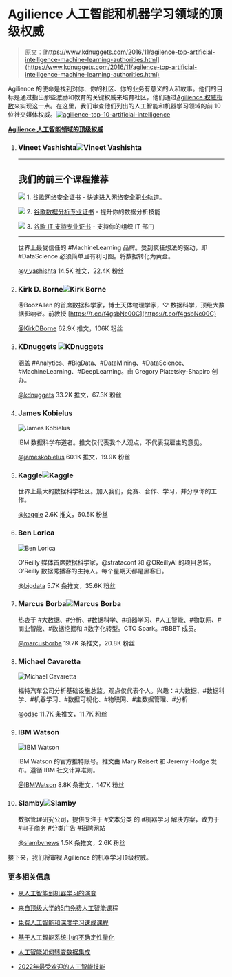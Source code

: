 # Agilience 人工智能和机器学习领域的顶级权威

> 原文：[https://www.kdnuggets.com/2016/11/agilence-top-artificial-intelligence-machine-learning-authorities.html](https://www.kdnuggets.com/2016/11/agilence-top-artificial-intelligence-machine-learning-authorities.html)

Agilience 的使命是找到对你、你的社区、你的业务有意义的人和故事。他们的目标是通过指出那些激励和教育的关键权威来培育社区，他们通过[Agilience 权威指数](https://blog.agilience.com/category/all/authority-index/)来实现这一点。在这里，我们审查他们列出的人工智能和机器学习领域的前 10 位社交媒体权威。[![agilience-top-10-artificial-intelligence](../Images/80996fe937cad70d042edf8aea28e27b.png)](/wp-content/uploads/agilience-top-10-artificial-intelligence.png)

**[Agilience 人工智能领域的顶级权威](https://agilience.com/en/topic/Artificial%20intelligence)**

1.  ### Vineet Vashishta![Vineet Vashishta](../Images/ec57fcf4bc86e6e2fe8fdb59a47ac70a.png)

    * * *

    ## 我们的前三个课程推荐

    ![](../Images/0244c01ba9267c002ef39d4907e0b8fb.png) 1\. [谷歌网络安全证书](https://www.kdnuggets.com/google-cybersecurity) - 快速进入网络安全职业轨道。

    ![](../Images/e225c49c3c91745821c8c0368bf04711.png) 2\. [谷歌数据分析专业证书](https://www.kdnuggets.com/google-data-analytics) - 提升你的数据分析技能

    ![](../Images/0244c01ba9267c002ef39d4907e0b8fb.png) 3\. [谷歌 IT 支持专业证书](https://www.kdnuggets.com/google-itsupport) - 支持你的组织 IT 部门

    * * *

    世界上最受信任的 #MachineLearning 品牌。受到疯狂想法的驱动，即 #DataScience 必须简单且有利可图。将数据转化为黄金。

    [@v_vashishta](https://twitter.com/v_vashishta) 14.5K 推文，22.4K 粉丝

1.  ### Kirk D. Borne![Kirk Borne](../Images/d0dc7dd3e0a454bfaa86f88559af6c7f.png)

    @BoozAllen 的首席数据科学家，博士天体物理学家，♡ 数据科学，顶级大数据影响者。前教授 [https://t.co/f4gsbNc00C](https://t.co/f4gsbNc00C)

    [@KirkDBorne](https://twitter.com/KirkDBorne) 62.9K 推文，106K 粉丝

1.  ### KDnuggets ![KDnuggets](../Images/c09407efecab966b1b0201670bf2c270.png)

    涵盖 #Analytics、#BigData、#DataMining、#DataScience、#MachineLearning、#DeepLearning。由 Gregory Piatetsky-Shapiro 创办。

    [@kdnuggets](https://twitter.com/kdnuggets) 33.2K 推文，67.3K 粉丝

1.  ### James Kobielus

    ![James Kobielus](../Images/ae86f02dd02012c72a29351fa4730f67.png)

    IBM 数据科学布道者。推文仅代表我个人观点，不代表我雇主的意见。

    [@jameskobielus](https://twitter.com/jameskobielus) 60.1K 推文，19.9K 粉丝

1.  ### Kaggle![Kaggle](../Images/6b6af16e76bdfc2755cad4e9d24b5e12.png)

    世界上最大的数据科学社区。加入我们，竞赛、合作、学习，并分享你的工作。

    [@kaggle](https://twitter.com/kaggle) 2.6K 推文，60.5K 粉丝

1.  ### Ben Lorica

    ![Ben Lorica](../Images/00abb372439caaaf2f1ca1129b1a6528.png)

    O'Reilly 媒体首席数据科学家，@strataconf 和 @OReillyAI 的项目总监。O’Reilly 数据秀播客的主持人。每个星期天都是黑客日。

    [@bigdata](https://twitter.com/bigdata) 5.7K 条推文，35.6K 粉丝

1.  ### Marcus Borba![Marcus Borba](../Images/4244e65b8b04b46f0a270e80c9b06931.png)

    热衷于 #大数据、#分析、#数据科学、#机器学习、#人工智能、#物联网、#商业智能、#数据挖掘和 #数字化转型。CTO Spark。#BBBT 成员。

    [@marcusborba](https://twitter.com/marcusborba) 19.7K 条推文，20.8K 粉丝

1.  ### Michael Cavaretta

    ![Michael Cavaretta](../Images/df1b2297ece49ffb6b538ffc52e19f3c.png)

    福特汽车公司分析基础设施总监。观点仅代表个人。兴趣：#大数据、#数据科学、#机器学习、#数据可视化、#物联网、#主数据管理、#分析

    [@odsc](https://twitter.com/odsc) 11.7K 条推文，11.7K 粉丝

1.  ### IBM Watson

    ![IBM Watson](../Images/303dbb0fab805d7e2cbbb097952adc98.png)

    IBM Watson 的官方推特账号。推文由 Mary Reisert 和 Jeremy Hodge 发布。遵循 IBM 社交计算准则。

    [@IBMWatson](https://twitter.com/IBMWatson) 8.8K 条推文，147K 粉丝

1.  ### Slamby![Slamby](../Images/9b005f47ec7595e38746151e15f1b264.png)

    数据管理研究公司，提供专注于 #文本分类 的 #机器学习 解决方案，致力于 #电子商务 #分类广告 #招聘网站

    [@slambynews](https://twitter.com/slambynews) 1.5K 条推文，2.6K 粉丝

接下来，我们将审视 Agilience 的机器学习顶级权威。

### 更多相关信息

+   [从人工智能到机器学习的演变](https://www.kdnuggets.com/2022/08/evolution-artificial-intelligence-machine-learning-data-science.html)

+   [来自顶级大学的5门免费人工智能课程](https://www.kdnuggets.com/5-free-artificial-intelligence-courses-from-top-universities)

+   [免费人工智能和深度学习速成课程](https://www.kdnuggets.com/2022/07/free-artificial-intelligence-deep-learning-crash-course.html)

+   [基于人工智能系统中的不确定性量化](https://www.kdnuggets.com/2022/04/uncertainty-quantification-artificial-intelligencebased-systems.html)

+   [人工智能如何转变数据集成](https://www.kdnuggets.com/2022/04/artificial-intelligence-transform-data-integration.html)

+   [2022年最受欢迎的人工智能技能](https://www.kdnuggets.com/2022/08/indemand-artificial-intelligence-skills-learn-2022.html)
